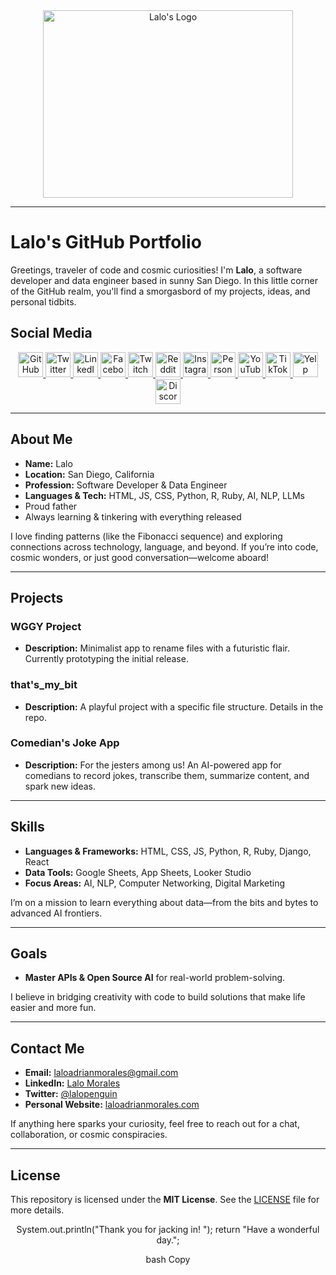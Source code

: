 <!--
   ~~~~~~~~~~~~~~~~~~~~~~~~~~~~~~~~~~~~~~~~~~~~~~~~~~~~~~~~~~~~~~~~~~~~~~~~~~~~~
   Lalo's GitHub Portfolio (Black & White Matrix Vibe)
   ~~~~~~~~~~~~~~~~~~~~~~~~~~~~~~~~~~~~~~~~~~~~~~~~~~~~~~~~~~~~~~~~~~~~~~~~~~~~~
-->

<div align="center">

<img src="https://laloadrianmorales.com/wp-content/uploads/2024/01/AIpenguins2-768x768.jpeg" alt="Lalo's Logo" width="400" height="300" style="object-fit: cover;">
</div>

---

# Lalo's GitHub Portfolio

Greetings, traveler of code and cosmic curiosities! I'm **Lalo**, a software developer and data engineer based in sunny San Diego. In this little corner of the GitHub realm, you'll find a smorgasbord of my projects, ideas, and personal tidbits. 

## Social Media

<div align="center">
<a href="https://github.com/lalomorales22" target="_blank" rel="noopener noreferrer">
  <img src="https://img.icons8.com/color/48/000000/github--v1.png" width="40" height="40" alt="GitHub"/>
</a>
<a href="https://twitter.com/lalopenguin" target="_blank" rel="noopener noreferrer">
  <img src="https://img.icons8.com/color/48/000000/twitter.png" width="40" height="40" alt="Twitter"/>
</a>
<a href="https://www.linkedin.com/in/lalo-morales-331474208/" target="_blank" rel="noopener noreferrer">
  <img src="https://img.icons8.com/color/48/000000/linkedin.png" width="40" height="40" alt="LinkedIn"/>
</a>
<a href="https://www.facebook.com/lalodangermorales/" target="_blank" rel="noopener noreferrer">
  <img src="https://img.icons8.com/color/48/000000/facebook-new.png" width="40" height="40" alt="Facebook"/>
</a>
<a href="https://www.twitch.tv/laloadrianmorales" target="_blank" rel="noopener noreferrer">
  <img src="https://img.icons8.com/color/48/000000/twitch--v1.png" width="40" height="40" alt="Twitch"/>
</a>
<a href="https://www.reddit.com/user/laloadrianmorales/" target="_blank" rel="noopener noreferrer">
  <img src="https://img.icons8.com/color/48/000000/reddit.png" width="40" height="40" alt="Reddit"/>
</a>
<a href="https://www.instagram.com/laloadrianmorales/" target="_blank" rel="noopener noreferrer">
  <img src="https://img.icons8.com/color/48/000000/instagram-new--v1.png" width="40" height="40" alt="Instagram"/>
</a>
<a href="https://www.laloadrianmorales.com" target="_blank" rel="noopener noreferrer">
  <img src="https://img.icons8.com/color/48/000000/domain.png" width="40" height="40" alt="Personal Website"/>
</a>
<a href="https://www.youtube.com/@thelalomorales" target="_blank" rel="noopener noreferrer">
  <img src="https://img.icons8.com/color/48/000000/youtube-play.png" width="40" height="40" alt="YouTube"/>
</a>
<a href="https://www.tiktok.com/@jreclips222" target="_blank" rel="noopener noreferrer">
  <img src="https://img.icons8.com/color/48/000000/tiktok.png" width="40" height="40" alt="TikTok"/>
</a>
<a href="https://www.yelp.com/biz/penguin-dreams-chula-vista" target="_blank" rel="noopener noreferrer">
  <img src="https://img.icons8.com/color/48/000000/yelp.png" width="40" height="40" alt="Yelp"/>
</a>
<a href="https://www.discord.com/users/laloadrianmorales" target="_blank" rel="noopener noreferrer">
  <img src="https://img.icons8.com/color/48/000000/discord-logo.png" width="40" height="40" alt="Discord"/>
</a>
</div>

---

## About Me

- **Name:** Lalo  
- **Location:** San Diego, California  
- **Profession:** Software Developer & Data Engineer  
- **Languages & Tech:** HTML, JS, CSS, Python, R, Ruby, AI, NLP, LLMs  
- Proud father
- Always learning & tinkering with everything released

I love finding patterns (like the Fibonacci sequence) and exploring connections across technology, language, and beyond. If you’re into code, cosmic wonders, or just good conversation—welcome aboard!

---

## Projects

### WGGY Project
- **Description:** Minimalist app to rename files with a futuristic flair. Currently prototyping the initial release.

### that's_my_bit
- **Description:** A playful project with a specific file structure. Details in the repo.

### Comedian's Joke App
- **Description:** For the jesters among us! An AI-powered app for comedians to record jokes, transcribe them, summarize content, and spark new ideas.

---

## Skills
- **Languages & Frameworks:** HTML, CSS, JS, Python, R, Ruby, Django, React  
- **Data Tools:** Google Sheets, App Sheets, Looker Studio  
- **Focus Areas:** AI, NLP, Computer Networking, Digital Marketing  

I’m on a mission to learn everything about data—from the bits and bytes to advanced AI frontiers.

---

## Goals
- **Master APIs & Open Source AI** for real-world problem-solving.  

I believe in bridging creativity with code to build solutions that make life easier and more fun.

---

## Contact Me
- **Email:** [laloadrianmorales@gmail.com](mailto:laloadrianmorales@gmail.com)  
- **LinkedIn:** [Lalo Morales](https://www.linkedin.com/in/lalo-morales-331474208/)  
- **Twitter:** [@lalopenguin](https://twitter.com/lalopenguin)  
- **Personal Website:** [laloadrianmorales.com](https://www.laloadrianmorales.com)

If anything here sparks your curiosity, feel free to reach out for a chat, collaboration, or cosmic conspiracies. 

---

## License
This repository is licensed under the **MIT License**. See the [LICENSE](LICENSE) file for more details.

<div align="center">

System.out.println("Thank you for jacking in! "); return "Have a wonderful day.";

bash
Copy

</div>

